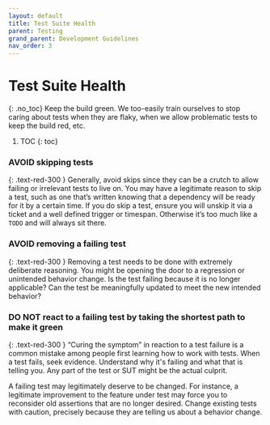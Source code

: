 ```yaml
---
layout: default
title: Test Suite Health
parent: Testing
grand_parent: Development Guidelines
nav_order: 3
---
```


# Test Suite Health
{: .no_toc}
Keep the build green. We too-easily train ourselves to stop caring about tests when they are flaky, when we allow problematic tests to keep the build red, etc.

1. TOC
{: toc}

### **AVOID** skipping tests
{: .text-red-300 }
Generally, avoid skips since they can be a crutch to allow failing or irrelevant tests to live on. You may have a legitimate reason to skip a test, such as one that’s written knowing that a dependency will be ready for it by a certain time. If you do skip a test, ensure you will unskip it via a ticket and a well defined trigger or timespan. Otherwise it’s too much like a `TODO` and will always sit there.

### **AVOID** removing a failing test
{: .text-red-300 }
Removing a test needs to be done with extremely deliberate reasoning. You might be opening the door to a regression or unintended behavior change. Is the test failing because it is no longer applicable? Can the test be meaningfully updated to meet the new intended behavior?

### **DO NOT** react to a failing test by taking the shortest path to make it green
{: .text-red-300 }
“Curing the symptom” in reaction to a test failure is a common mistake among people first learning how to work with tests. When a test fails, seek evidence. Understand why it's failing and what that is telling you. Any part of the test or SUT might be the actual culprit.

A failing test may legitimately deserve to be changed. For instance, a legitimate improvement to the feature under test may force you to reconsider old assertions that are no longer desired. Change existing tests with caution, precisely because they are telling us about a behavior change.
